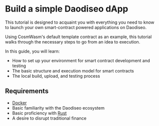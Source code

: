 # Build a simple Daodiseo dApp

This tutorial is designed to acquaint you with everything you need to know to launch your own smart-contract powered applications on Daodiseo.

Using CosmWasm's default template contract as an example, this tutorial walks through the necessary steps to go from an idea to execution.

In this guide, you will learn:

- How to set up your environment for smart contract development and testing
- The basic structure and execution model for smart contracts
- The local build, upload, and testing process

## Requirements

- [Docker](https://www.docker.com/)
- Basic familiarity with the Daodiseo ecosystem
- Basic proficiency with [Rust](https://www.rust-lang.org/)
- A desire to disrupt traditional finance
